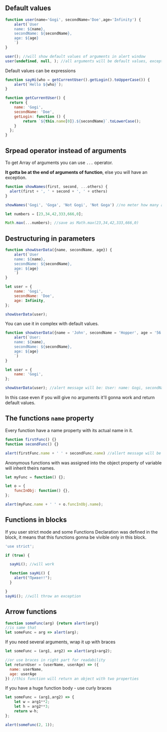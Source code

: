 ## Default values
```javascript
function user(name='Gogi', secondName='Doe',age='Infinity') {
	alert(`User
	name: ${name},
	secondName: ${secondName},
	age: ${age}
	`)
}

user(); //will show default values of arguments in alert window
user(undefined, null, ); //all arguments will be default values, except secondName witch will stay null. It happens because only undefined grantees default values for arguments. 
```

Default values can be expressions
```javascript
function sayHi(who = getCurrentUser().getLogin().toUpperCase()) {
	alert(`Hello ${who}`);
}

function getCurrentUser() {
  return {
  	name: 'Gogi',
  	secondName: 'Doe',
  	getLogin: function () {
  		return `${this.name[0]}.${secondName}`.toLowerCase();
  	}
  };
}
```

## Srpead operator instead of arguments
To get Array of arguments you can use `...` operator.

**It gotta be at the end of arguments of function**, else you will have an exception.

```javascript
function showNames(first, second, ...others) {
  alert(first + ', ' + second + ', ' + others)
}

showNames('Gogi', 'Goga', 'Not Gogi', 'Not Goga') //no meter how many arguments we will give it will always show all of them to us in alert window
```

```javascript
let numbers = [23,34,42,333,666,0];

Math.max(...numbers); //save as Math.max(23,34,42,333,666,0)
```

## Destructuring in parameters
```javascript
function showUserData({name, secondName, age}) {
	alert(`User
	name: ${name},
	secondName: ${secondName},
	age: ${age}
	`)
}

let user = {
	name: 'Gogi',
	secondName: 'Doe',
	age: Infinity,
};

showUserData(user); 
```

You can use it in complex with default values.

```javascript
function showUserData({name = 'John', secondName = 'Hopper', age = '56'} = {}) {
	alert(`User:
	name: ${name},
	secondName: ${secondName},
	age: ${age}
	`)
}

let user = {
	name: 'Gogi',
};

showUserData(user); //alert message will be: User: name: Gogi, secondName: Hooper, age: 56
```

In this case even if you will give no arguments it'll gonna work and return default values.

## The functions `name` property
Every function have a name property with its actual name in it.

```javascript
function firstFunc() {}
function secondFunc() {}

alert(firstFunc.name + ' ' + secondFunc.name) //allert message will be 'firstFunc secondFunc'
```

Anonymous functions with was assigned into the object property of variable will inherit theirs names.

```javascript
let myFunc = function() {};

let o = {
	funcInObj: function() {},
};

alert(myFunc.name + ' ' + o.funcInObj.name); 
```

## Functions in blocks

If you user strict mode and some Functions Declaration was defined in the block, it means that this functions gonna be vivible only in this block.

```javascript
'use strict';

if (true) {

  sayHi(); //will work

  function sayHi() {
    alert("Привет!");
  }

}
sayHi(); //will throw an exception
```

## Arrow functions

```javascript
function someFunc(arg) {return alert(arg)}
//is same that
let someFunc = arg => alert(arg);
```

If you need several arguments, wrap it up with braces
```javascript
let someFunc = (arg1, arg2) => alert(arg1+arg2);

//or use braces in right part for readability
let returnUser = (userName, userAge) => ({
  name: userName,
  age: userAge
}) //this function will return an object with two properties
```

If you have a huge function body - use curly braces
```javascript
let someFunc = (arg1,arg2) => {
	let w = arg1**2;
	let h = arg2**3;
	return w-h;
};

alert(someFunc(2, 1));
```

